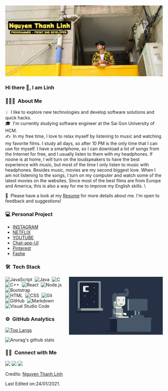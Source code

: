 ![Linh](./image/profile.png)

### Hi there 👋, I am Linh

### 👨🏻‍💻 &nbsp;About Me

💡 &nbsp;I like to explore new technologies and develop software solutions and quick hacks.\
🎓 &nbsp;I'm currently studying software engineer at the Sai Gon University of HCM.\
✍️ &nbsp;In my free time, I love to relax myself by listening to music and watching my favorite films. I study all days, so after 10 PM is the only time that I can use for myself. I have a smartphone, so I can download a lot of songs from the Internet for free, and I usually listen to them with my headphones. If noone is at home, I will turn on the loudspeakers to have the best experience with music, but most of the time I only listen to music with headphones. Besides music, movies are my second biggest love. When I am not listening to the songs, I turn on my computer and watch some of the latest movies on the websites. Since most of the best films are from Europe and America, this is also a way for me to improve my English skills. \

📄 &nbsp;Please have a look at my [Resume](https://docs.google.com/document/d/1TBpgavQuQLAScOYsPpguTYlIopa-KsmfD3dPyn62KeQ/edit) for more details about me. I'm open to feedback and suggestions!

### 💻 Personal Project

- [INSTAGRAM](https://github.com/linh-cat/social-instagram-full)
- [NETFLIX](https://github.com/linh-cat/netflix-clone-react)
- [YOUTUBE](https://github.com/linh-cat/react-youtube)
- [Chat-app-UI](https://github.com/linh-cat/chat-app-ui)
- [Pinterest](https://github.com/linh-cat/pinterest-clone)
- [Fashe](https://github.com/linh-cat/NodeJS-Fashe)

### 🛠 &nbsp;Tech Stack

<img alt="Night Coding" src="https://raw.githubusercontent.com/AVS1508/AVS1508/master/assets/Night-Coding.gif" align="right"/>

![JavaScript](https://img.shields.io/badge/-JavaScript-05122A?style=flat&logo=javascript)&nbsp;
![Java](https://img.shields.io/badge/-Java-05122A?style=flat&logo=Java&logoColor=FFA518)&nbsp;
![C](https://img.shields.io/badge/-C-05122A?style=flat&logo=C&logoColor=A8B9CC)&nbsp;
![C++](https://img.shields.io/badge/-C++-05122A?style=flat&logo=C%2B%2B&logoColor=00599C)&nbsp;
![React](https://img.shields.io/badge/-React-05122A?style=flat&logo=react)&nbsp;
![Node.js](https://img.shields.io/badge/-Node.js-05122A?style=flat&logo=node.js)&nbsp;
![Bootstrap](https://img.shields.io/badge/-Bootstrap-05122A?style=flat&logo=bootstrap&logoColor=563D7C)\
![HTML](https://img.shields.io/badge/-HTML-05122A?style=flat&logo=HTML5)&nbsp;
![CSS](https://img.shields.io/badge/-CSS-05122A?style=flat&logo=CSS3&logoColor=1572B6)&nbsp;
![Git](https://img.shields.io/badge/-Git-05122A?style=flat&logo=git)&nbsp;
![GitHub](https://img.shields.io/badge/-GitHub-05122A?style=flat&logo=github)&nbsp;
![Markdown](https://img.shields.io/badge/-Markdown-05122A?style=flat&logo=markdown)\
![Visual Studio Code](https://img.shields.io/badge/-Visual%20Studio%20Code-05122A?style=flat&logo=visual-studio-code&logoColor=007ACC)&nbsp;

### ⚙️ &nbsp;GitHub Analytics

<p align="center">

[![Top Langs](https://github-readme-stats.vercel.app/api/top-langs/?username=linh-cat&layout=compact)](https://github.com/anuraghazra/github-readme-stats)

![Anurag's github stats](https://github-readme-stats.vercel.app/api?username=linh-cat&show_icons=true&theme=radical)

</p>

### 🤝🏻 &nbsp;Connect with Me

<p align="center">

<a href="nguyenthanhlinh29092000@gmail.com"><img src="https://img.shields.io/badge/-nguyenthanhlinh29092000@gmail.com-D14836?style=flat&logo=Gmail&logoColor=white"/></a>
<a href="https://www.instagram.com/linh.thanh2000/"><img src="https://img.shields.io/badge/-@Linh-E4405F?style=flat&logo=Instagram&logoColor=white"/></a>
<a href="https://www.facebook.com/linh.thanh2000"><img src="https://img.shields.io/badge/-@Linh-1877F2?style=flat&logo=Facebook&logoColor=white"/></a>

</p>

Credits: [Nguyen Thanh Linh](https://github.com/linh-cat)

Last Edited on:24/01/2021.
